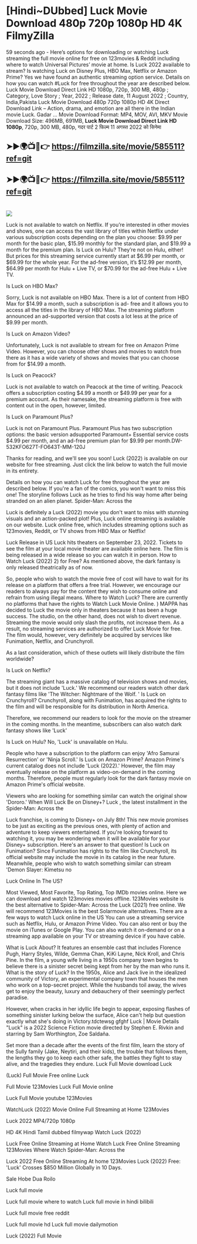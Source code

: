 # [Hindi~DUbbed] Luck Movie Download 480p 720p 1080p HD 4K FilmyZilla


59 seconds ago - Here’s options for downloading or watching Luck streaming the full movie online for free on 123movies & Reddit including where to watch Universal Pictures’ movie at home. Is Luck 2022 available to stream? Is watching Luck on Disney Plus, HBO Max, Netflix or Amazon Prime? Yes we have found an authentic streaming option service. Details on how you can watch #Luck for free throughout the year are described below. Luck Movie Download Direct Link HD 1080p, 720p, 300 MB, 480p ; Category, Love Story ; Year, 2022 ; Release date, 11 August 2022 ; Country, India,Pakista Luck Movie Download 480p 720p 1080p HD 4K Direct Download Link – Action, drama, and emotion are all there in the Indian movie Luck. Gadar ...
Movie Download Format: MP4, MOV, AVI, MKV
Movie Download Size: 496MB, 691MB, **Luck Movie Download Direct Link HD 1080p**, 720p, 300 MB, 480p, गदर पार्ट 2 फिल्म 11 अगस्त 2022 को सिनेमा

## ➤►🌍📺📱👉   https://filmzilla.site/movie/585511?ref=git

## ➤►🌍📺📱👉   https://filmzilla.site/movie/585511?ref=git

#

<img src="https://image.tmdb.org/t/p/w780//sKvQUSyqsFq8e1ts6oo3Xp3dPH2.jpg" />

Luck is not available to watch on Netflix. If you’re interested in other movies and shows, one can access the vast library of titles within Netflix under various subscription costs depending on the plan you choose: $9.99 per month for the basic plan, $15.99 monthly for the standard plan, and $19.99 a month for the premium plan. Is Luck on Hulu? They’re not on Hulu, either! But prices for this streaming service currently start at $6.99 per month, or $69.99 for the whole year. For the ad-free version, it’s $12.99 per month, $64.99 per month for Hulu + Live TV, or $70.99 for the ad-free Hulu + Live TV.

Is Luck on HBO Max?

Sorry, Luck is not available on HBO Max. There is a lot of content from HBO Max for $14.99 a month, such a subscription is ad- free and it allows you to access all the titles in the library of HBO Max. The streaming platform announced an ad-supported version that costs a lot less at the price of $9.99 per month.

Is Luck on Amazon Video?

Unfortunately, Luck is not available to stream for free on Amazon Prime Video. However, you can choose other shows and movies to watch from there as it has a wide variety of shows and movies that you can choose from for $14.99 a month.

Is Luck on Peacock?

Luck is not available to watch on Peacock at the time of writing. Peacock offers a subscription costing $4.99 a month or $49.99 per year for a premium account. As their namesake, the streaming platform is free with content out in the open, however, limited.

Is Luck on Paramount Plus?

Luck is not on Paramount Plus. Paramount Plus has two subscription options: the basic version adsupported Paramount+ Essential service costs $4.99 per month, and an ad-free premium plan for $9.99 per month.DW-532KFO627T-FO643T-MM-120J

Thanks for reading, and we'll see you soon! Luck (2022) is available on our website for free streaming. Just click the link below to watch the full movie in its entirety.

Details on how you can watch Luck for free throughout the year are described below. If you're a fan of the comics, you won't want to miss this one! The storyline follows Luck as he tries to find his way home after being stranded on an alien planet. Spider-Man: Across the

Luck is definitely a Luck (2022) movie you don't want to miss with stunning visuals and an action-packed plot! Plus, Luck online streaming is available on our website. Luck online free, which includes streaming options such as 123movies, Reddit, or TV shows from HBO Max or Netflix!

Luck Release in US Luck hits theaters on September 23, 2022. Tickets to see the film at your local movie theater are available online here. The film is being released in a wide release so you can watch it in person. How to Watch Luck (2022) 2) for Free? As mentioned above, the dark fantasy is only released theatrically as of now.

So, people who wish to watch the movie free of cost will have to wait for its release on a platform that offers a free trial. However, we encourage our readers to always pay for the content they wish to consume online and refrain from using illegal means. Where to Watch Luck? There are currently no platforms that have the rights to Watch Luck Movie Online. ) MAPPA has decided to Luck the movie only in theaters because it has been a huge success. The studio, on the other hand, does not wish to divert revenue. Streaming the movie would only slash the profits, not increase them. As a result, no streaming services are authorized to offer Luck Movie for free. The film would, however, very definitely be acquired by services like Funimation, Netflix, and Crunchyroll.

As a last consideration, which of these outlets will likely distribute the film worldwide?

Is Luck on Netflix?

The streaming giant has a massive catalog of television shows and movies, but it does not include 'Luck.' We recommend our readers watch other dark fantasy films like 'The Witcher: Nightmare of the Wolf. ' Is Luck on Crunchyroll? Crunchyroll, along with Funimation, has acquired the rights to the film and will be responsible for its distribution in North America.

Therefore, we recommend our readers to look for the movie on the streamer in the coming months. In the meantime, subscribers can also watch dark fantasy shows like 'Luck'

Is Luck on Hulu? No, 'Luck' is unavailable on Hulu.

People who have a subscription to the platform can enjoy 'Afro Samurai Resurrection' or 'Ninja Scroll.' Is Luck on Amazon Prime? Amazon Prime's current catalog does not include 'Luck (2022).' However, the film may eventually release on the platform as video-on-demand in the coming months. Therefore, people must regularly look for the dark fantasy movie on Amazon Prime's official website.

Viewers who are looking for something similar can watch the original show 'Dororo.' When Will Luck Be on Disney+? Luck , the latest installment in the Spider-Man: Across the

Luck franchise, is coming to Disney+ on July 8th! This new movie promises to be just as exciting as the previous ones, with plenty of action and adventure to keep viewers entertained. If you're looking forward to watching it, you may be wondering when it will be available for your Disney+ subscription. Here's an answer to that question! Is Luck on Funimation? Since Funimation has rights to the film like Crunchyroll, its official website may include the movie in its catalog in the near future. Meanwhile, people who wish to watch something similar can stream 'Demon Slayer: Kimetsu no

Luck Online In The US?

Most Viewed, Most Favorite, Top Rating, Top IMDb movies online. Here we can download and watch 123movies movies offline. 123Movies website is the best alternative to Spider-Man: Across the Luck (2021) free online. We will recommend 123Movies is the best Solarmovie alternatives. There are a few ways to watch Luck online in the US You can use a streaming service such as Netflix, Hulu, or Amazon Prime Video. You can also rent or buy the movie on iTunes or Google Play. You can also watch it on-demand or on a streaming app available on your TV or streaming device if you have cable.

What is Luck About? It features an ensemble cast that includes Florence Pugh, Harry Styles, Wilde, Gemma Chan, KiKi Layne, Nick Kroll, and Chris Pine. In the film, a young wife living in a 1950s company town begins to believe there is a sinister secret being kept from her by the man who runs it. What is the story of Luck? In the 1950s, Alice and Jack live in the idealized community of Victory, an experimental company town that houses the men who work on a top-secret project. While the husbands toil away, the wives get to enjoy the beauty, luxury and debauchery of their seemingly perfect paradise.

However, when cracks in her idyllic life begin to appear, exposing flashes of something sinister lurking below the surface, Alice can't help but question exactly what she's doing in Victory.tdctewsg gfghf Luck | Movie Details "Luck" is a 2022 Science Fiction movie directed by Stephen E. Rivkin and starring by Sam Worthington, Zoe Saldaña.

Set more than a decade after the events of the first film, learn the story of the Sully family (Jake, Neytiri, and their kids), the trouble that follows them, the lengths they go to keep each other safe, the battles they fight to stay alive, and the tragedies they endure. Luck Full Movie download Luck

(Luck) Full Movie Free online Luck

Full Movie 123Movies Luck Full Movie online

Luck Full Movie youtube 123Movies

WatchLuck (2022) Movie Online Full Streaming at Home 123Movies

Luck 2022 MP4/720p 1080p

HD 4K Hindi Tamil dubbed filmywap Watch Luck (2022)

Luck Free Online Streaming at Home Watch Luck Free Online Streaming 123Movies Where Watch Spider-Man: Across the

Luck 2022 Free Online Streaming At home 123Movies Luck (2022) Free: 'Luck' Crosses $850 Million Globally in 10 Days.

Sale Hobe Dua Roilo

Luck full movie

Luck full movie where to watch Luck full movie in hindi bilibili

Luck full movie free reddit

Luck full movie hd Luck full movie dailymotion

Luck (2022) Full Movie